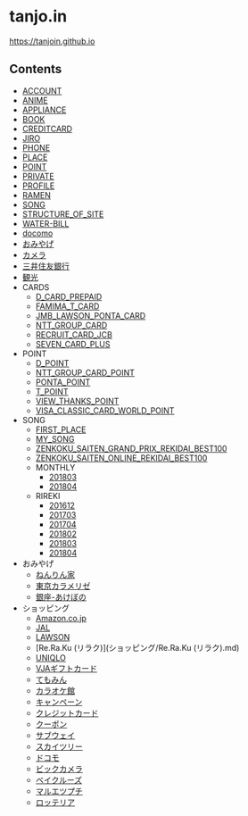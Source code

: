 # tanjo.in

https://tanjoin.github.io

## Contents

- [ACCOUNT](ACCOUNT.md)
- [ANIME](ANIME.md)
- [APPLIANCE](APPLIANCE.md)
- [BOOK](BOOK.md)
- [CREDITCARD](CREDITCARD.md)
- [JIRO](JIRO.md)
- [PHONE](PHONE.md)
- [PLACE](PLACE.md)
- [POINT](POINT.md)
- [PRIVATE](PRIVATE.md)
- [PROFILE](PROFILE.md)
- [RAMEN](RAMEN.md)
- [SONG](SONG.md)
- [STRUCTURE_OF_SITE](STRUCTURE_OF_SITE.md)
- [WATER-BILL](WATER-BILL.md)
- [docomo](docomo.md)
- [おみやげ](おみやげ.md)
- [カメラ](カメラ.md)
- [三井住友銀行](三井住友銀行.md)
- [観光](観光.md)
- CARDS
  - [D_CARD_PREPAID](CARDS/D_CARD_PREPAID.md)
  - [FAMIMA_T_CARD](CARDS/FAMIMA_T_CARD.md)
  - [JMB_LAWSON_PONTA_CARD](CARDS/JMB_LAWSON_PONTA_CARD.md)
  - [NTT_GROUP_CARD](CARDS/NTT_GROUP_CARD.md)
  - [RECRUIT_CARD_JCB](CARDS/RECRUIT_CARD_JCB.md)
  - [SEVEN_CARD_PLUS](CARDS/SEVEN_CARD_PLUS.md)
- POINT
  - [D_POINT](POINT/D_POINT.md)
  - [NTT_GROUP_CARD_POINT](POINT/NTT_GROUP_CARD_POINT.md)
  - [PONTA_POINT](POINT/PONTA_POINT.md)
  - [T_POINT](POINT/T_POINT.md)
  - [VIEW_THANKS_POINT](POINT/VIEW_THANKS_POINT.md)
  - [VISA_CLASSIC_CARD_WORLD_POINT](POINT/VISA_CLASSIC_CARD_WORLD_POINT.md)
- SONG
  - [FIRST_PLACE](SONG/FIRST_PLACE.md)
  - [MY_SONG](SONG/MY_SONG.md)
  - [ZENKOKU_SAITEN_GRAND_PRIX_REKIDAI_BEST100](SONG/ZENKOKU_SAITEN_GRAND_PRIX_REKIDAI_BEST100.md)
  - [ZENKOKU_SAITEN_ONLINE_REKIDAI_BEST100](SONG/ZENKOKU_SAITEN_ONLINE_REKIDAI_BEST100.md)
  - MONTHLY
    - [201803](SONG/MONTHLY/201803.md)
    - [201804](SONG/MONTHLY/201804.md)
  - RIREKI
    - [201612](SONG/RIREKI/201612.md)
    - [201703](SONG/RIREKI/201703.md)
    - [201704](SONG/RIREKI/201704.md)
    - [201802](SONG/RIREKI/201802.md)
    - [201803](SONG/RIREKI/201803.md)
    - [201804](SONG/RIREKI/201804.md)
- おみやげ
  - [ねんりん家](おみやげ/ねんりん家.md)
  - [東京カラメリゼ](おみやげ/東京カラメリゼ.md)
  - [銀座-あけぼの](おみやげ/銀座-あけぼの.md)
- ショッピング
  - [Amazon.co.jp](ショッピング/Amazon.co.jp.md)
  - [JAL](ショッピング/JAL.md)
  - [LAWSON](ショッピング/LAWSON.md)
  - [Re.Ra.Ku (リラク)](ショッピング/Re.Ra.Ku (リラク).md)
  - [UNIQLO](ショッピング/UNIQLO.md)
  - [VJAギフトカード](ショッピング/VJAギフトカード.md)
  - [てもみん](ショッピング/てもみん.md)
  - [カラオケ館](ショッピング/カラオケ館.md)
  - [キャンペーン](ショッピング/キャンペーン.md)
  - [クレジットカード](ショッピング/クレジットカード.md)
  - [クーポン](ショッピング/クーポン.md)
  - [サブウェイ](ショッピング/サブウェイ.md)
  - [スカイツリー](ショッピング/スカイツリー.md)
  - [ドコモ](ショッピング/ドコモ.md)
  - [ビックカメラ](ショッピング/ビックカメラ.md)
  - [ベイクルーズ](ショッピング/ベイクルーズ.md)
  - [マルエツプチ](ショッピング/マルエツプチ.md)
  - [ロッテリア](ショッピング/ロッテリア.md)
